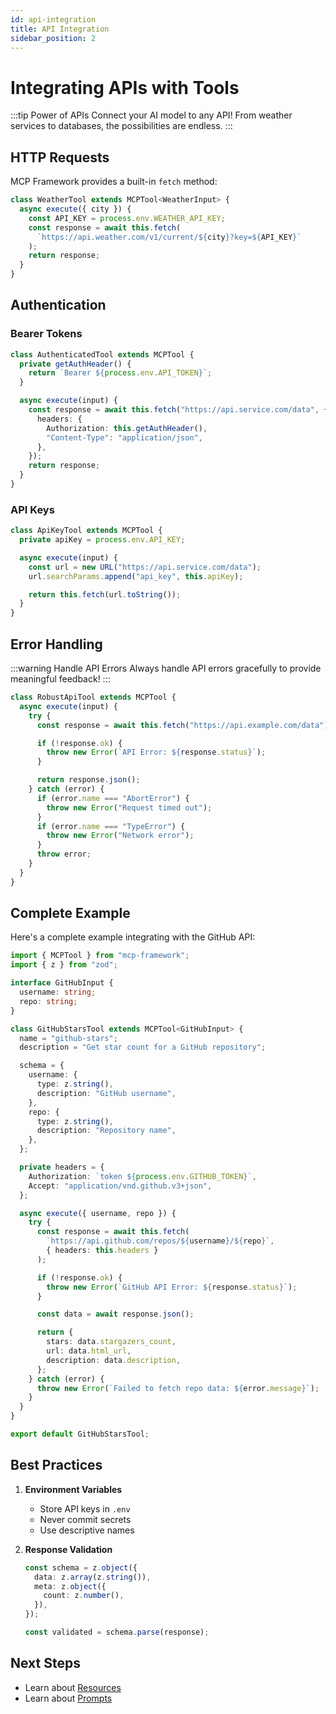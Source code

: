 ```yaml
---
id: api-integration
title: API Integration
sidebar_position: 2
---
```


# Integrating APIs with Tools

:::tip Power of APIs
Connect your AI model to any API! From weather services to databases, the possibilities are endless.
:::

## HTTP Requests

MCP Framework provides a built-in `fetch` method:

```typescript
class WeatherTool extends MCPTool<WeatherInput> {
  async execute({ city }) {
    const API_KEY = process.env.WEATHER_API_KEY;
    const response = await this.fetch(
      `https://api.weather.com/v1/current/${city}?key=${API_KEY}`
    );
    return response;
  }
}
```

## Authentication

### Bearer Tokens

```typescript
class AuthenticatedTool extends MCPTool {
  private getAuthHeader() {
    return `Bearer ${process.env.API_TOKEN}`;
  }

  async execute(input) {
    const response = await this.fetch("https://api.service.com/data", {
      headers: {
        Authorization: this.getAuthHeader(),
        "Content-Type": "application/json",
      },
    });
    return response;
  }
}
```

### API Keys

```typescript
class ApiKeyTool extends MCPTool {
  private apiKey = process.env.API_KEY;

  async execute(input) {
    const url = new URL("https://api.service.com/data");
    url.searchParams.append("api_key", this.apiKey);

    return this.fetch(url.toString());
  }
}
```

## Error Handling

:::warning Handle API Errors
Always handle API errors gracefully to provide meaningful feedback!
:::

```typescript
class RobustApiTool extends MCPTool {
  async execute(input) {
    try {
      const response = await this.fetch("https://api.example.com/data");

      if (!response.ok) {
        throw new Error(`API Error: ${response.status}`);
      }

      return response.json();
    } catch (error) {
      if (error.name === "AbortError") {
        throw new Error("Request timed out");
      }
      if (error.name === "TypeError") {
        throw new Error("Network error");
      }
      throw error;
    }
  }
}
```

## Complete Example

Here's a complete example integrating with the GitHub API:

```typescript
import { MCPTool } from "mcp-framework";
import { z } from "zod";

interface GitHubInput {
  username: string;
  repo: string;
}

class GitHubStarsTool extends MCPTool<GitHubInput> {
  name = "github-stars";
  description = "Get star count for a GitHub repository";

  schema = {
    username: {
      type: z.string(),
      description: "GitHub username",
    },
    repo: {
      type: z.string(),
      description: "Repository name",
    },
  };

  private headers = {
    Authorization: `token ${process.env.GITHUB_TOKEN}`,
    Accept: "application/vnd.github.v3+json",
  };

  async execute({ username, repo }) {
    try {
      const response = await this.fetch(
        `https://api.github.com/repos/${username}/${repo}`,
        { headers: this.headers }
      );

      if (!response.ok) {
        throw new Error(`GitHub API Error: ${response.status}`);
      }

      const data = await response.json();

      return {
        stars: data.stargazers_count,
        url: data.html_url,
        description: data.description,
      };
    } catch (error) {
      throw new Error(`Failed to fetch repo data: ${error.message}`);
    }
  }
}

export default GitHubStarsTool;
```

## Best Practices

1. **Environment Variables**

   - Store API keys in `.env`
   - Never commit secrets
   - Use descriptive names

2. **Response Validation**

   ```typescript
   const schema = z.object({
     data: z.array(z.string()),
     meta: z.object({
       count: z.number(),
     }),
   });

   const validated = schema.parse(response);
   ```

## Next Steps

- Learn about [Resources](../Resources/resources-overview)
- Learn about [Prompts](../Prompts/prompts-overview)
